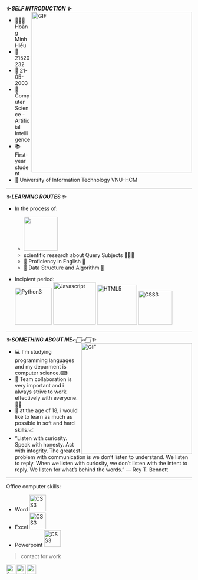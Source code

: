 
**_✨ SELF INTRODUCTION ✨_**
<img align="right" width="435px" alt="GIF" src="https://i.stack.imgur.com/z2WFo.gif" />
- 👨🏻‍🎓 Hoàng Minh Hiếu
- 🔖 21520232
- 📅 21-05-2003 
- 📖 Computer Science - Artificial Intelligence
- 📚 First-year student 
- 🏫 University of Information Technology VNU-HCM 
---
**_✨ LEARNING ROUTES ✨_** 
- In the process of: 
  - <img width="92px" src="https://i.ibb.co/cD7rgYW/readme-logo-C.png" border="0" />
  - scientific research about Query Subjects 👨🏻‍💻 
  - 📒 Proficiency in English 📒
  - 📒 Data Structure and Algorithm 📒
  
- Incipient period: \
  <img width="100px" src="https://i.ibb.co/MDHTKhG/Python3.png" alt="Python3" border="0" />
  <img width="115px" src="https://i.ibb.co/LCd3gKM/Javascript.png" alt="Javascript" border="0" />
  <img width="108px" src="https://i.ibb.co/Gs13k6v/HTML5.png" alt="HTML5" border="0" />
  <img width="92px" src="https://i.ibb.co/WWjW9Xm/CSS3.png" alt="CSS3" border="0" />
  
 ---
**_✨ SOMETHING ABOUT ME👉🏻👈🏻 ✨_**
 <img align="right" width="300px" alt="GIF" src="https://scontent.fsgn16-1.fna.fbcdn.net/v/t1.15752-9/280181215_719504762805272_74754373763150054_n.png?_nc_cat=100&ccb=1-6&_nc_sid=ae9488&_nc_ohc=j9u8fWrE9KsAX-4l8JF&_nc_ht=scontent.fsgn16-1.fna&oh=03_AVJmZAevfdMTH6FOdMTUNmFVxS2NfQAYNJcm_VIC46j-DQ&oe=62A3F219" />
 - 💻 I'm studying programming languages and my deparment is computer science.⌨
 - 👀 Team collaboration is very important and i always strive to work effectively with everyone.👌🏻
 - 📓 at the age of 18, i would like to learn as much as possible in soft and hard skills.📈
 -  “Listen with curiosity. Speak with honesty. Act with integrity. The greatest problem with communication is we don’t listen to understand. We listen to reply. When we listen with curiosity, we don’t listen with the intent to reply. We listen for what’s behind the words.” ― Roy T. Bennett
 ---
 Office computer skills: 
 - Word        <img width="45px" src="https://findicons.com/files/icons/2795/office_2013_hd/128/word.png" alt="CSS3" border="0" />
 - Excel       <img width="45px" src="https://upload.wikimedia.org/wikipedia/commons/thumb/3/34/Microsoft_Office_Excel_%282019%E2%80%93present%29.svg/826px-Microsoft_Office_Excel_%282019%E2%80%93present%29.svg.png" alt="CSS3" border="0" />
 - Powerpoint  <img width="45px" src="https://findicons.com/files/icons/2795/office_2013_hd/2000/powerpoint.png" alt="CSS3" border="0" />

> contact for work
<a href="https://www.facebook.com/BEON.2003">
  <img align="left" alt="facebook" width="25px" src="https://img.icons8.com/fluency/240/000000/facebook-new.png" />
</a>
<a href="https://www.instagram.com/hieuhoang258/">
  <img align="left" alt="instagram" width="25px" src="https://img.icons8.com/fluency/240/000000/instagram-new.png" />
</a>
<a href="21520232@gm.uit.edu.vn">
  <img align="left" alt="gmail" width="25px" src="https://img.icons8.com/color/240/000000/gmail-new.png" />
</a>

